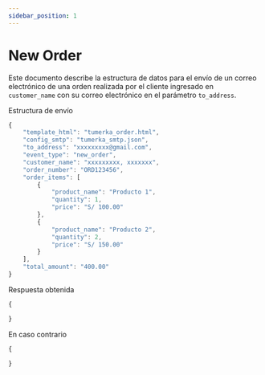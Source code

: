 ```yaml
---
sidebar_position: 1
---
```


# New Order

Este documento describe la estructura de datos para el envío de un correo electrónico de una orden realizada por el cliente ingresado en `customer_name` con su correo electrónico en el parámetro `to_address`.

Estructura de envío

```jsx title="Body (JSON)"
{
    "template_html": "tumerka_order.html",
    "config_smtp": "tumerka_smtp.json",
    "to_address": "xxxxxxxxx@gmail.com",
    "event_type": "new_order",
    "customer_name": "xxxxxxxxx, xxxxxxx",
    "order_number": "ORD123456",
    "order_items": [
        {
            "product_name": "Producto 1",
            "quantity": 1,
            "price": "S/ 100.00"
        },
        {
            "product_name": "Producto 2",
            "quantity": 2,
            "price": "S/ 150.00"
        }
    ],
    "total_amount": "400.00"
}
```

Respuesta obtenida
```jsx 
{

}
```
En caso contrario
```jsx 
{
    
}
```